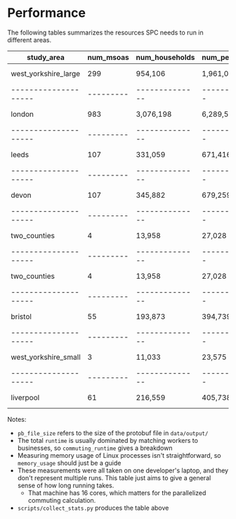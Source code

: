 # Performance

The following tables summarizes the resources SPC needs to run in different areas.

|     study_area     |num_msoas|num_households|num_people|pb_file_size|  runtime |commuting_runtime|memory_usage|
|--------------------|---------|--------------|----------|------------|----------|-----------------|------------|
|west_yorkshire_large|   299   |    954,106   | 1,961,027| 1009.78MiB |74 seconds|    26 seconds   |   1.53GiB  |
|--------------------|---------|--------------|----------|------------|----------|-----------------|------------|
|       london       |   983   |   3,076,198  | 6,289,513|   3.19GiB  | 8 minutes|    6 minutes    |   5.35GiB  |
|--------------------|---------|--------------|----------|------------|----------|-----------------|------------|
|        leeds       |   107   |    331,059   |  671,416 |  347.08MiB |31 seconds|    7 seconds    |  628.50MiB |
|--------------------|---------|--------------|----------|------------|----------|-----------------|------------|
|        devon       |   107   |    345,882   |  679,259 |  353.06MiB |27 seconds|    6 seconds    |  632.97MiB |
|--------------------|---------|--------------|----------|------------|----------|-----------------|------------|
|    two_counties    |    4    |    13,958    |  27,028  |  14.20MiB  |10 seconds|     1 second    |  25.40MiB  |
|--------------------|---------|--------------|----------|------------|----------|-----------------|------------|
|    two_counties    |    4    |    13,958    |  27,028  |  14.20MiB  |10 seconds|     1 second    |  25.40MiB  |
|--------------------|---------|--------------|----------|------------|----------|-----------------|------------|
|       bristol      |    55   |    193,873   |  394,739 |  204.51MiB |14 seconds|    2 seconds    |  345.19MiB |
|--------------------|---------|--------------|----------|------------|----------|-----------------|------------|
|west_yorkshire_small|    3    |    11,033    |  23,575  |  12.40MiB  | 6 seconds|     1 second    |  23.60MiB  |
|--------------------|---------|--------------|----------|------------|----------|-----------------|------------|
|      liverpool     |    61   |    216,559   |  405,738 |  209.54MiB |15 seconds|    3 seconds    |  350.06MiB |

Notes:

- `pb_file_size` refers to the size of the protobuf file in `data/output/`
- The total `runtime` is usually dominated by matching workers to businesses, so `commuting_runtime` gives a breakdown
- Measuring memory usage of Linux processes isn't straightforward, so `memory_usage` should just be a guide
- These measurements were all taken on one developer's laptop, and they don't represent multiple runs. This table just aims to give a general sense of how long running takes.
  - That machine has 16 cores, which matters for the parallelized commuting calculation.
- `scripts/collect_stats.py` produces the table above
